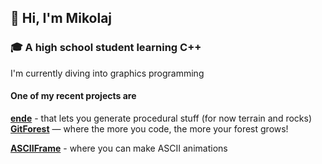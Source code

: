 ## 👋 Hi, I'm Mikolaj

### 🎓 A high school student learning C++

I'm currently diving into graphics programming

#### One of my recent projects are

**[ende](https://github.com/tmikolaj/ende)** - that lets you generate procedural stuff (for now terrain and rocks)
 **[GitForest](https://github.com/tmikolaj/GitForest)** — where the more you code, the more your forest grows!

**[ASCIIFrame](https://github.com/tmikolaj/ASCIIFrame)** - where you can make ASCII animations